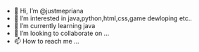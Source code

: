 - 👋 Hi, I’m @justmepriana
- 👀 I’m interested in java,python,html,css,game dewloping etc..
- 🌱 I’m currently learning java
- 💞️ I’m looking to collaborate on ...
- 📫 How to reach me ...

<!---
justmepriana/justmepriana is a ✨ special ✨ repository because its `README.md` (this file) appears on your GitHub profile.
You can click the Preview link to take a look at your changes.
--->
